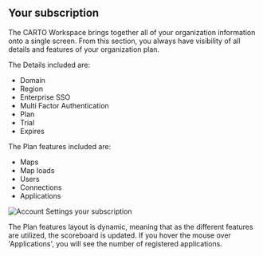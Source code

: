 ## Your subscription

The CARTO Workspace brings together all of your organization information onto a single screen. From this section, you always have visibility of all details and features of your organization plan.

The Details included are:

- Domain
- Region
- Enterprise SSO
- Multi Factor Authentication
- Plan
- Trial
- Expires

The Plan features included are:

- Maps
- Map loads
- Users
- Connections
- Applications

![Account Settings your subscription](/img/cloud-native-workspace/account-settings/settings_your_subscription.png)

The Plan features layout is dynamic, meaning that as the different features are utilized, the scoreboard is updated. If you hover the mouse over 'Applications', you will see the number of registered applications.